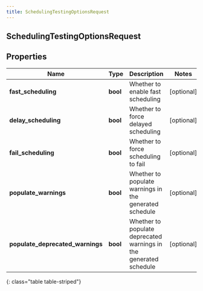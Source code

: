 ```yaml
---
title: SchedulingTestingOptionsRequest
---
```

## SchedulingTestingOptionsRequest

## Properties

|Name | Type | Description | Notes|
|------------ | ------------- | ------------- | -------------|
| **fast_scheduling** | **bool** | Whether to enable fast scheduling | [optional] |
| **delay_scheduling** | **bool** | Whether to force delayed scheduling | [optional] |
| **fail_scheduling** | **bool** | Whether to force scheduling to fail | [optional] |
| **populate_warnings** | **bool** | Whether to populate warnings in the generated schedule | [optional] |
| **populate_deprecated_warnings** | **bool** | Whether to populate deprecated warnings in the generated schedule | [optional] |
{: class="table table-striped"}


